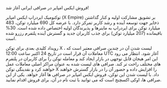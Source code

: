 فروش ایکس امپایر در صرافی ایرانی آغاز شد!

توکنومیک ایردراپ ایکس امپایر (X Empire) بر تشویق مشارکت اولیه و کنار گذاشتن ذخایر جهت توسعه آینده و رشد کاربر تمرکز دارد.
 با عرضه کل 690 میلیارد توکن، 483 میلیارد توکن برای ایردراپ به ماینرها و پذیرندگان اولیه اختصاص داده شده است. 30% باقیمانده (207 میلیارد توکن) برای جذب کاربران جدید و گسترش آینده پلتفرم رزرو شده است.

رویداد کلیدی بعدی برای توکن X ، لیست شدن آن در چندین صرافی معتبر است که معاملات آن قرار است در تاریخ 24 اکتبر ساعت 12:00 UTC آغاز شود.
انتظار می رود این امر هیجان قابل توجهی در بازار ایجاد کند و معامله توکن را برای کاربران در پلتفرم های مختلف راحت تر کند.
صرافی های لیست شده به عنوان مراکز اصلی معاملات عمل خواهند کرد و نقدینگی توکن X را افزایش داده و حضور آن را در بازار گسترش خواهند داد.
با لیست شدن این توکن، فروش ایکس امپایر در صرافی ها آغاز خواهد. یکی از این صرافی ها، اوکی اکسچنج است که می توانید با ثبت نام در آن، برای فروش اقدام نمایید.
